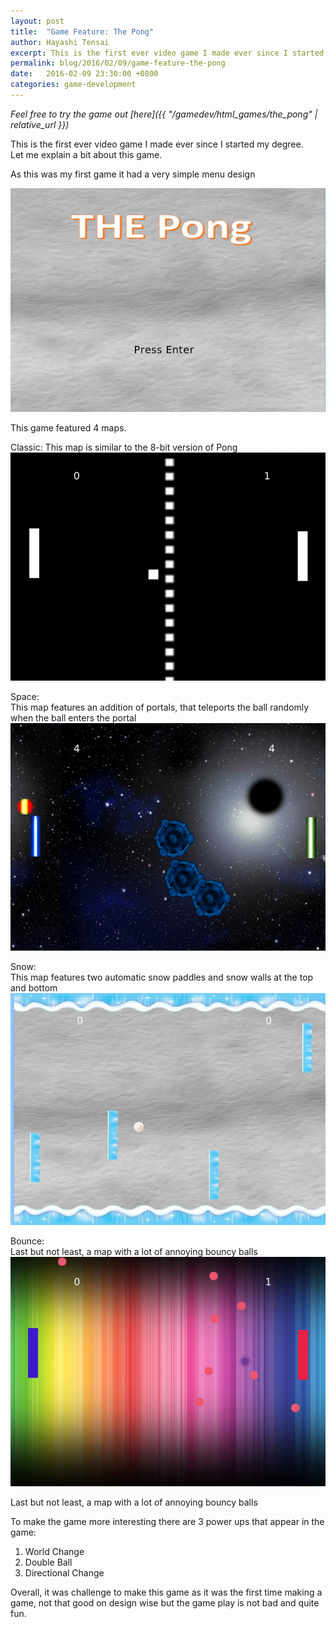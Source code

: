 ```yaml
---
layout: post
title:  "Game Feature: The Pong"
author: Hayashi Tensai
excerpt: This is the first ever video game I made ever since I started my degree.
permalink: blog/2016/02/09/game-feature-the-pong
date:   2016-02-09 23:30:00 +0800
categories: game-development
---
```

*Feel free to try the game out [here]({{ "/gamedev/html_games/the_pong" | relative_url }})*

This is the first ever video game I made ever since I started my degree.  
Let me explain a bit about this game.  
 
As this was my first game it had a very simple menu design

![The Pong Menu](https://raw.githubusercontent.com/Hayashi-Tensai/Tensais-Corner/master/assets/blog-images/game-dev/the-pong-menu.png)

This game featured 4 maps.
 
Classic: 
This map is similar to the 8-bit version of Pong   
![The Pong Classic](https://raw.githubusercontent.com/Hayashi-Tensai/Tensais-Corner/master/assets/blog-images/game-dev/the-pong-classic.png)  

 
Space:  
This map features an addition of portals, that teleports the ball randomly when the ball enters the portal   
![The Pong Space](https://raw.githubusercontent.com/Hayashi-Tensai/Tensais-Corner/master/assets/blog-images/game-dev/the-pong-space.png)  

Snow:  
This map features two automatic snow paddles and snow walls at the top and bottom  
![The Pong Snow](https://raw.githubusercontent.com/Hayashi-Tensai/Tensais-Corner/master/assets/blog-images/game-dev/the-pong-snow.png)  

Bounce:  
Last but not least, a map with a lot of annoying bouncy balls  
![The Pong Bounce](https://raw.githubusercontent.com/Hayashi-Tensai/Tensais-Corner/master/assets/blog-images/game-dev/the-pong-bounce.png)  

Last but not least, a map with a lot of annoying bouncy balls
 
To make the game more interesting there are 3 power ups that appear in the game:  
1. World Change
2. Double Ball
3. Directional Change
 
Overall, it was challenge to make this game as it was the first time making a game, not that good on design wise but the game play is not bad and quite fun.